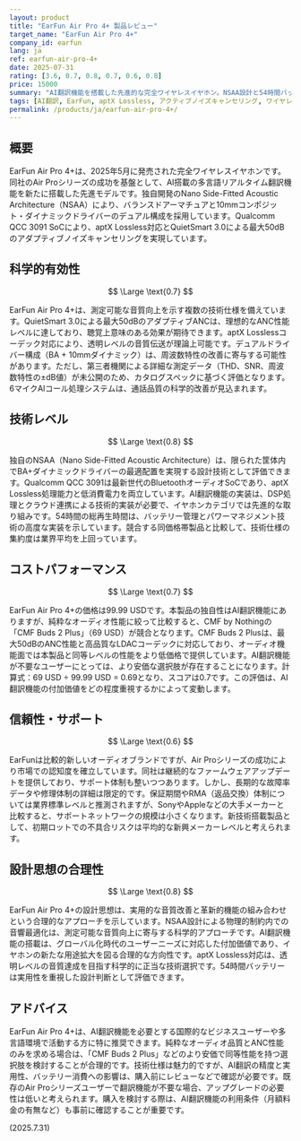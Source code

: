 ```yaml
---
layout: product
title: "EarFun Air Pro 4+ 製品レビュー"
target_name: "EarFun Air Pro 4+"
company_id: earfun
lang: ja
ref: earfun-air-pro-4+
date: 2025-07-31
rating: [3.6, 0.7, 0.8, 0.7, 0.6, 0.8]
price: 15000
summary: "AI翻訳機能を搭載した先進的な完全ワイヤレスイヤホン。NSAA設計と54時間バッテリーで99.99 USDの価格設定"
tags: [AI翻訳, EarFun, aptX Lossless, アクティブノイズキャンセリング, ワイヤレスイヤホン]
permalink: /products/ja/earfun-air-pro-4+/
---
```

## 概要

EarFun Air Pro 4+は、2025年5月に発売された完全ワイヤレスイヤホンです。同社のAir Proシリーズの成功を基盤として、AI搭載の多言語リアルタイム翻訳機能を新たに搭載した先進モデルです。独自開発のNano Side-Fitted Acoustic Architecture（NSAA）により、バランスドアーマチュアと10mmコンポジット・ダイナミックドライバーのデュアル構成を採用しています。Qualcomm QCC 3091 SoCにより、aptX Lossless対応とQuietSmart 3.0による最大50dBのアダプティブノイズキャンセリングを実現しています。

## 科学的有効性

$$ \Large \text{0.7} $$

EarFun Air Pro 4+は、測定可能な音質向上を示す複数の技術仕様を備えています。QuietSmart 3.0による最大50dBのアダプティブANCは、理想的なANC性能レベルに達しており、聴覚上意味のある効果が期待できます。aptX Losslessコーデック対応により、透明レベルの音質伝送が理論上可能です。デュアルドライバー構成（BA + 10mmダイナミック）は、周波数特性の改善に寄与する可能性があります。ただし、第三者機関による詳細な測定データ（THD、SNR、周波数特性の±dB値）が未公開のため、カタログスペックに基づく評価となります。6マイクAIコール処理システムは、通話品質の科学的改善が見込まれます。

## 技術レベル

$$ \Large \text{0.8} $$

独自のNSAA（Nano Side-Fitted Acoustic Architecture）は、限られた筐体内でBA+ダイナミックドライバーの最適配置を実現する設計技術として評価できます。Qualcomm QCC 3091は最新世代のBluetoothオーディオSoCであり、aptX Lossless処理能力と低消費電力を両立しています。AI翻訳機能の実装は、DSP処理とクラウド連携による技術的実装が必要で、イヤホンカテゴリでは先進的な取り組みです。54時間の総再生時間は、バッテリー管理とパワーマネジメント技術の高度な実装を示しています。競合する同価格帯製品と比較して、技術仕様の集約度は業界平均を上回っています。

## コストパフォーマンス

$$ \Large \text{0.7} $$

EarFun Air Pro 4+の価格は99.99 USDです。本製品の独自性はAI翻訳機能にありますが、純粋なオーディオ性能に絞って比較すると、CMF by Nothingの「CMF Buds 2 Plus」（69 USD）が競合となります。CMF Buds 2 Plusは、最大50dBのANC性能と高品質なLDACコーデックに対応しており、オーディオ機能面では本製品と同等レベルの性能をより低価格で提供しています。AI翻訳機能が不要なユーザーにとっては、より安価な選択肢が存在することになります。計算式：69 USD ÷ 99.99 USD = 0.69となり、スコアは0.7です。この評価は、AI翻訳機能の付加価値をどの程度重視するかによって変動します。

## 信頼性・サポート

$$ \Large \text{0.6} $$

EarFunは比較的新しいオーディオブランドですが、Air Proシリーズの成功により市場での認知度を確立しています。同社は継続的なファームウェアアップデートを提供しており、サポート体制も整いつつあります。しかし、長期的な故障率データや修理体制の詳細は限定的です。保証期間やRMA（返品交換）体制については業界標準レベルと推測されますが、SonyやAppleなどの大手メーカーと比較すると、サポートネットワークの規模は小さくなります。新技術搭載製品として、初期ロットでの不具合リスクは平均的な新興メーカーレベルと考えられます。

## 設計思想の合理性

$$ \Large \text{0.8} $$

EarFun Air Pro 4+の設計思想は、実用的な音質改善と革新的機能の組み合わせという合理的なアプローチを示しています。NSAA設計による物理的制約内での音響最適化は、測定可能な音質向上に寄与する科学的アプローチです。AI翻訳機能の搭載は、グローバル化時代のユーザーニーズに対応した付加価値であり、イヤホンの新たな用途拡大を図る合理的な方向性です。aptX Lossless対応は、透明レベルの音質達成を目指す科学的に正当な技術選択です。54時間バッテリーは実用性を重視した設計判断として評価できます。

## アドバイス

EarFun Air Pro 4+は、AI翻訳機能を必要とする国際的なビジネスユーザーや多言語環境で活動する方に特に推奨できます。純粋なオーディオ品質とANC性能のみを求める場合は、「CMF Buds 2 Plus」などのより安価で同等性能を持つ選択肢を検討することが合理的です。技術仕様は魅力的ですが、AI翻訳の精度と実用性、バッテリー消費への影響は、購入前にレビューなどで確認が必要です。既存のAir Proシリーズユーザーで翻訳機能が不要な場合、アップグレードの必要性は低いと考えられます。購入を検討する際は、AI翻訳機能の利用条件（月額料金の有無など）も事前に確認することが重要です。

(2025.7.31)
